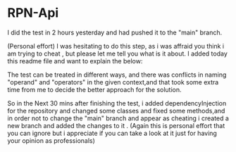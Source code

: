 # RPN-Api

I did the test in 2 hours yesterday and had pushed it to the "main" branch.


(Personal effort) 
I was hesitating to do this step, as i was affraid you think i am trying to cheat , but please let me tell you what is it about.
I added today this readme file and want to explain the below:

The test can be treated in different ways, and there was conflicts in naming "operand" and "operators" in the given context,and that took some extra time from me 
to decide the better approach for the solution.

So in the Next 30 mins after finishing the test,  i added dependencyInjection for the repository and changed some classes and fixed some methods,and in order not to change 
the "main" branch and appear as cheating i created a new branch and added the changes to it .
(Again this is personal effort that you can ignore but i appreciate if you can take a look at it just for having your opinion as professionals)
